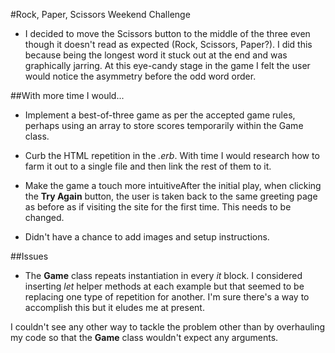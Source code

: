 #Rock, Paper, Scissors Weekend Challenge


  * I decided to move the Scissors button to the middle of the three even though it doesn't read as expected (Rock, Scissors, Paper?). I did this because being the longest word it stuck out at the end and was graphically jarring. At this eye-candy stage in the game I felt the user would notice the asymmetry before the odd word order.


##With more time I would...

  * Implement a best-of-three game as per the accepted game rules, perhaps using an array to store scores temporarily within the Game class.

  * Curb the HTML repetition in the *.erb*. With time I would research how to farm it out to a single file and then link the rest of them to it.

  * Make the game a touch more intuitiveAfter the initial play, when clicking the **Try Again** button, the user is taken back to the same greeting page as before as if visiting the site for the first time. This needs to be changed.

  * Didn't have a chance to add images and setup instructions.


##Issues

  * The **Game** class repeats instantiation in every *it* block. I considered inserting *let* helper methods at each example but that seemed to be replacing one type of repetition for another. I'm sure there's a way to accomplish this but it eludes me at present.

  I couldn't see any other way to tackle the problem other than by overhauling my code so that the **Game** class wouldn't expect any arguments.
